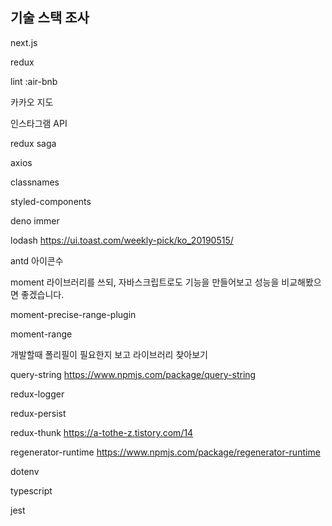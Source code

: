 ## 기술 스택 조사
next.js

redux

lint :air-bnb

카카오 지도

인스타그램 API

redux saga

axios

classnames

styled-components

deno
immer

lodash https://ui.toast.com/weekly-pick/ko_20190515/

antd 아이콘수

moment 라이브러리를 쓰되, 자바스크립트로도 기능을 만들어보고 성능을 비교해봤으면 좋겠습니다.

moment-precise-range-plugin

moment-range

개발할때 폴리필이 필요한지 보고 라이브러리 찾아보기

query-string https://www.npmjs.com/package/query-string

redux-logger

redux-persist


redux-thunk https://a-tothe-z.tistory.com/14

regenerator-runtime https://www.npmjs.com/package/regenerator-runtime

dotenv

typescript

jest





 
